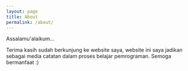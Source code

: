```yaml
---
layout: page
title: About
permalink: /about/
---
```


Assalamu'alaikum...

Terima kasih sudah berkunjung ke website saya, website ini saya jadikan sebagai media catatan dalam proses belajar pemrograman. Semoga bermanfaat :)